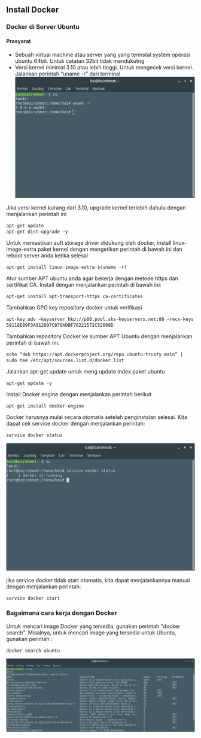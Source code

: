 ## Install Docker 
### Docker di Server Ubuntu
#### Prasyarat
- Sebuah virtual machine atau server yang yang terinstal system operasi ubuntu 64bit. Untuk catatan 32bit tidak mendukutng
- Versi kernel minimal 3.10 atau lebih tinggi. Untuk mengecek versi kernel. Jalankan perintah “uname -r” dari terminal
![uname -r](img/instal-docker-1.png)

Jika versi kernel kurang dari 3.10, upgrade kernel terlebih dahulu dengan menjalankan perintah ini
```
apt-get update
apt-get dist-upgrade –y
```
Untuk memastikan auft storage driver didukung oleh docker, install linux-image-extra paket kernel dengan mengetikan perintah di bawah ini dan reboot server anda ketika selesai
```
apt-get install linux-image-extra-$(uname -r)
```
Atur sumber APT ubuntu anda agar bekerja dengan metode https dan sertifikat CA. Install dengan menjalankan perintah di bawah ini:
```
apt-get install apt-transport-https ca-certificates
```
Tambahkan GPG key repository docker untuk verifikasi
```
apt-key adv –keyserver hkp://p80.pool.sks-keyservers.net:80 –recv-keys 58118E89F3A912897C070ADBF76221572C52609D
```
Tambahkan repository Docker ke sumber APT Ubuntu dengan menjalankan perintah di bawah ini:
```
echo “deb https://apt.dockerproject.org/repo ubuntu-trusty main” | sudo tee /etc/apt/sources.list.d/docker.list
```
Jalankan apt-get update untuk meng update index paket ubuntu
```
apt-get update -y
```
Install Docker engine dengan menjalankan perintah berikut
```
apt-get install docker-engine
```
Docker harusnya mulai secara otomatis setelah penginstalan selesai. Kita dapat cek service docker dengan menjalankan perintah:
```
service docker status
```
![docker status](img/docker-status.png)

jika service docker tidak start otomatis, kita dapat menjalankannya manual dengan menjalankan perintah:
```
service docker start
```
### Bagaimana cara kerja dengan Docker
Untuk mencari image Docker yang tersedia, gunakan perintah "docker search". 
Misalnya, untuk mencari image yang tersedia untuk Ubuntu, gunakan perintah : 
```
docker search ubuntu
```
![docker search](img/search-image-docker.png)

